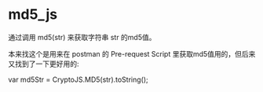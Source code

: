 # md5_js


通过调用 md5(str) 来获取字符串 str 的md5值。

本来找这个是用来在 postman 的 Pre-request Script 里获取md5值用的，但后来又找到了一下更好用的:


var md5Str = CryptoJS.MD5(str).toString();
